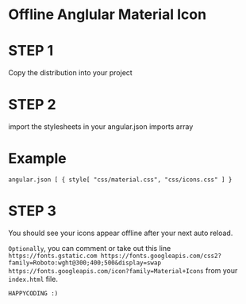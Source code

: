 # Offline Anglular Material Icon

# STEP 1
Copy the distribution into your project

# STEP 2
import the stylesheets in your angular.json imports array

# Example
`angular.json [
		{
	 		style[
				"css/material.css", "css/icons.css"
	 		]
		} `

# STEP 3
You should see your icons appear offline after your next auto reload.

`Optionally`, you can comment or take out this line  `https://fonts.gstatic.com
https://fonts.googleapis.com/css2?family=Roboto:wght@300;400;500&display=swap
  https://fonts.googleapis.com/icon?family=Material+Icons` from your `index.html` file.


`HAPPYCODING :)`
